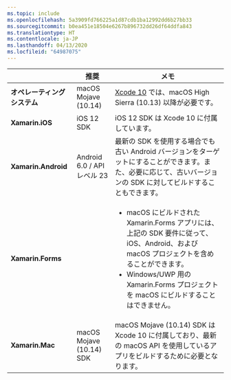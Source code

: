 ```yaml
---
ms.topic: include
ms.openlocfilehash: 5a3909fd766225a1d87cdb1ba12992dd6b27bb33
ms.sourcegitcommit: b0ea451e18504e6267b896732dd26df64ddfa843
ms.translationtype: HT
ms.contentlocale: ja-JP
ms.lasthandoff: 04/13/2020
ms.locfileid: "64987075"
---
```

||推奨|メモ|
|---|---|---|
|**オペレーティング システム**|macOS Mojave (10.14)|[Xcode 10](https://developer.apple.com/documentation/xcode_release_notes/xcode_10_release_notes) では、macOS High Sierra (10.13) 以降が必要です。|
|**Xamarin.iOS**|iOS 12 SDK|iOS 12 SDK は Xcode 10 に付属しています。|
|**Xamarin.Android**|Android 6.0 / API レベル 23|最新の SDK を使用する場合でも古い Android バージョンをターゲットにすることができます。また、必要に応じて、古いバージョンの SDK に対してビルドすることもできます。|
|**Xamarin.Forms**||<ul><li>macOS にビルドされた Xamarin.Forms アプリには、上記の SDK 要件に従って、iOS、Android、および macOS プロジェクトを含めることができます。</li><li>Windows/UWP 用の Xamarin.Forms プロジェクトを macOS にビルドすることはできません。</li></ul>|
|**Xamarin.Mac**|macOS Mojave (10.14) SDK|macOS Mojave (10.14) SDK は Xcode 10 に付属しており、最新の macOS API を使用しているアプリをビルドするために必要となります。|
